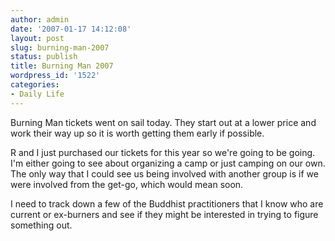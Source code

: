 ```yaml
---
author: admin
date: '2007-01-17 14:12:08'
layout: post
slug: burning-man-2007
status: publish
title: Burning Man 2007
wordpress_id: '1522'
categories:
- Daily Life
---
```

Burning Man tickets went on sail today. They start out at a lower price and work their way up so it is worth getting them early if possible.

R and I just purchased our tickets for this year so we're going to be going. I'm either going to see about organizing a camp or just camping on our own. The only way that I could see us being involved with another group is if we were involved from the get-go, which would mean soon.

I need to track down a few of the Buddhist practitioners that I know who are current or ex-burners and see if they might be interested in trying to figure something out.
